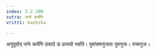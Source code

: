```yaml
---
index: 3.2.100
sutra: अनौ कर्मणि
vritti: kashika

---
```

अनुपूर्वात् जनेः कर्मणि उपपदे डः प्रत्ययो भवति। पुमांसमनुजातः पुमनुजः। स्त्र्यनुजः।